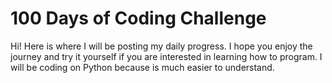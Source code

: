 # 100 Days of Coding Challenge
Hi! Here is where I will be posting my daily progress. 
I hope you enjoy the journey and try it yourself if you are interested in learning how to program. I will be coding on Python because is much easier to understand.
